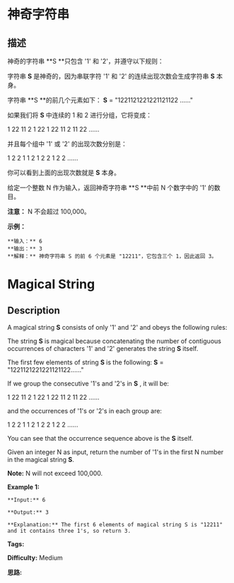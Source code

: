# 神奇字符串

## 描述

神奇的字符串  **S  **只包含 '1' 和 '2'，并遵守以下规则：

字符串 **S** 是神奇的，因为串联字符 '1' 和 '2' 的连续出现次数会生成字符串 **S** 本身。

字符串  **S  **的前几个元素如下： **S** = "1221121221221121122 ......"

如果我们将  **S** 中连续的 1 和 2 进行分组，它将变成：

1 22 11 2 1 22 1 22 11 2 11 22 ......

并且每个组中 '1' 或 '2' 的出现次数分别是：

1 2 2 1 1 2 1 2 2 1 2 2 ......

你可以看到上面的出现次数就是 **S** 本身。

给定一个整数 N 作为输入，返回神奇字符串 **S  **中前 N 个数字中的 '1' 的数目。

**注意：** N 不会超过 100,000。

**示例：**

    
    
    **输入：** 6
    **输出：** 3
    **解释：** 神奇字符串 S 的前 6 个元素是 "12211"，它包含三个 1，因此返回 3。
    





# Magical String

## Description



A magical string **S** consists of only '1' and '2' and obeys the following rules:

The string **S** is magical because concatenating the number of contiguous occurrences of characters '1' and '2' generates the string **S** itself.

The first few elements of string **S** is the following: **S** = "1221121221221121122……"

If we group the consecutive '1's and '2's in **S** , it will be:

1 22 11 2 1 22 1 22 11 2 11 22 ......

and the occurrences of '1's or '2's in each group are:

1 2 2 1 1 2 1 2 2 1 2 2 ......

You can see that the occurrence sequence above is the **S** itself.

Given an integer N as input, return the number of '1's in the first N number in the magical string **S**.

**Note:** N will not exceed 100,000.

**Example 1:**  

    
    
    **Input:** 6
    **Output:** 3
    **Explanation:** The first 6 elements of magical string S is "12211" and it contains three 1's, so return 3.
    


**Tags:** 

**Difficulty:** Medium

**思路:**
